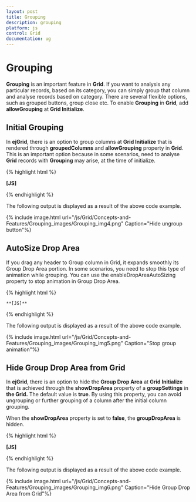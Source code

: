```yaml
---
layout: post
title: Grouping
description: grouping
platform: js
control: Grid
documentation: ug
---
```


# Grouping

**Grouping** is an important feature in **Grid**. If you want to analysis any particular records, based on its category, you can simply group that column and analyse records based on category. There are several flexible options, such as grouped buttons, group close etc. To enable **Grouping** in **Grid**, add **allowGrouping** at **Grid Initialize**. 

## Initial Grouping

In **ejGrid**, there is an option to group columns at **Grid Initialize** that is rendered through **groupedColumns** and **allowGrouping** property in **Grid**. This is an important option because in some scenarios, need to analyse **Grid** records with **Grouping** may arise, at the time of initialize.

{% highlight html %}

**[JS]**

<div id="Grid"></div>
        <script type="text/javascript">
            $(function () {// Document is ready.
                $("#Grid").ejGrid({
                    //window.gridData is refered from jsondata.min.js
                    dataSource: window.gridData,
                    **groupSettings: { groupedColumns :["ShipCity"] },**
**allowGrouping**: true,
                    allowPaging: true,

                });
            });
        </script>


{% endhighlight %}



The following output is displayed as a result of the above code example.

{% include image.html url="/js/Grid/Concepts-and-Features/Grouping_images/Grouping_img1.png" Caption="Load Grid with Grouping"%}

## Group Buttons

Group buttons is one of the features under Grouping. It is helpful to do Grouping easily without doing drag and drop. To enable this feature use **showToggleButton** at **Grid Initialize**.  

{% highlight html %}

******[JS]**
****
<div id="Grid"></div>
        <script type="text/javascript">
            $(function () {// Document is ready.
                $("#Grid").ejGrid({
                    //window.gridData is refered from jsondata.min.js
                    dataSource: window.gridData,
                    allowGrouping: true,
                    **groupSettings: { showToggleButton: true,** groupedColumns: ["ShipCity"] **},**
                    allowPaging: true,

                });
            });

        </script>


{% endhighlight %}



The following output is displayed as a result of the above code example.

{% include image.html url="/js/Grid/Concepts-and-Features/Grouping_images/Grouping_img2.png" Caption="Group Buttons"%}

## Hide Ungroup Button

In **GroupDropArea**, grouped columns have an option to ungroup a column using **Group****Button**. It is easier than using Drag and Drop to ungroup columns.  By default this **Ungroup****Button** is visible. If you want to hide this button, you can use **showUngroupButton** property to hide columns.

{% include image.html url="/js/Grid/Concepts-and-Features/Grouping_images/Grouping_img3.png" Caption="Ungroup Button"%}

{% highlight html %}

**[JS]**

<div id="Grid"></div>
        <script type="text/javascript">
            $(function () {// Document is ready.
                $("#Grid").ejGrid({
                    //window.gridData is refered from jsondata.min.js
                    dataSource: window.gridData,
                    **groupSettings: { showUngroupButton: false ,** groupedColumns: ["ShipCity"] **},**
                    allowGrouping: true,
                    allowPaging: true,
                });
            });
        </script>


{% endhighlight %}



The following output is displayed as a result of the above code example.

{% include image.html url="/js/Grid/Concepts-and-Features/Grouping_images/Grouping_img4.png" Caption="Hide ungroup button"%}

## AutoSize Drop Area

If you drag any header to Group column in Grid, it expands smoothly its Group Drop Area portion. In some scenarios, you need to stop this type of animation while grouping. You can use the enableDropAreaAutoSizing property to stop animation in Group Drop Area.

{% highlight html %}

    **[JS]**
<div id="Grid"></div>
        <script type="text/javascript">
            $(function () {// Document is ready.
                $("#Grid").ejGrid({
                    //window.gridData is refered from jsondata.min.js
                    dataSource: window.gridData,
                    **groupSettings: { enableDropAreaAutoSizing: false },**
                    allowGrouping: true,
                    allowPaging: true,
                });
            });
        </script>



{% endhighlight %}



The following output is displayed as a result of the above code example.

{% include image.html url="/js/Grid/Concepts-and-Features/Grouping_images/Grouping_img5.png" Caption="Stop group animation"%}

## Hide Group Drop Area from Grid

In **ejGrid**, there is an option to hide the **Group Drop Area** at **Grid Initialize** that is achieved through the **showDropArea** property of a **groupSettings** in **the Grid.** The default value is **true**. By using this property, you can avoid ungrouping or further grouping of a column after the initial column grouping.

When the **showDropArea** property is set to **false**, the **groupDropArea** is hidden. 

{% highlight html %}

**[JS]**
<div id="Grid"></div>
<script type="text/javascript">
        $(function () {
          $("#Grid").ejGrid({
                // the datasource "window.gridData" is referred from jsondata.min.js
                dataSource: window.gridData,
                allowPaging: true,
allowGrouping: true,
**groupSettings**: { groupedColumns: ["ShipCountry"],**showDropArea**: false }                
            });
        });
</script>


{% endhighlight %}



The following output is displayed as a result of the above code example.

{% include image.html url="/js/Grid/Concepts-and-Features/Grouping_images/Grouping_img6.png" Caption="Hide Group Drop Area from Grid"%}

